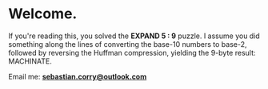 # Welcome.

If you're reading this, you solved the **EXPAND 5 : 9** puzzle. I assume you did something along the lines of converting the base-10 numbers to base-2, followed by reversing the Huffman compression, yielding the 9-byte result: MACHINATE.

Email me: **sebastian.corry@outlook.com**
